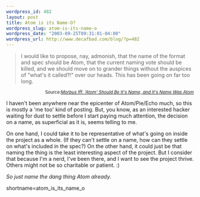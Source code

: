 ```yaml
--- 
wordpress_id: 482
layout: post
title: Atom is its Name-O?
wordpress_slug: atom-is-its-name-o
wordpress_date: "2003-09-25T09:31:01-04:00"
wordpress_url: http://www.decafbad.com/blog/?p=482
---
```

<blockquote cite="http://www.imc.org/atom-syntax/mail-archive/msg00571.html">I would like to propose, nay, admonish, that the name of the format and spec
should be Atom, that the current naming vote should be killed, and we should
move on to grander things without the auspices of "what's it called?!" over
our heads. This has been going on far too long.</blockquote>
<div class="credit" align="right"><small>Source:<cite><a href="http://www.imc.org/atom-syntax/mail-archive/msg00571.html">Morbus Iff: 'Atom' Should Be It's Name, and It's Name Was Atom</a></cite></small></div>

<p>I haven't been anywhere near the epicenter of Atom/Pie/Echo much,
so this is mostly a 'me too' kind of posting.  But, you know, as an
interested hacker waiting for dust to settle before I start paying
much attention, the decision on a name, as superficial as it is,
seems telling to me.</p>

<p>On one hand, I could take it to be representative of what's going
on inside the project as a whole.  (If they can't settle on a name,
how can they settle on what's included in the spec?)  On the other hand,
it could just be that naming the thing is the least interesting aspect
of the project.  But I consider that because I'm a nerd, I've been
there, and I want to see the project thrive.  Others might not be so
charitable or patient. :)</p>

<p><i>So just name the dang thing Atom already.</i></p>
<!--more-->
shortname=atom_is_its_name_o
